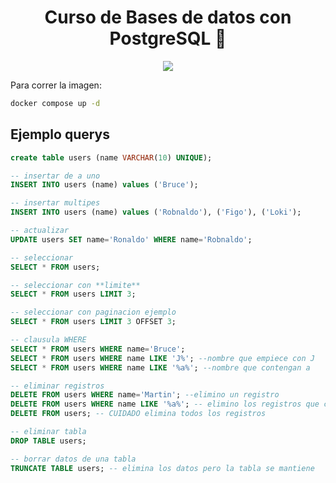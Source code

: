 <h1 align="center"><strong>Curso de Bases de datos con PostgreSQL 🐘</strong></h1>

<p align="center">
  <img src="https://encrypted-tbn0.gstatic.com/images?q=tbn:ANd9GcTpfaTsKJk0YBH5qQr5bidb8wERTNwOr-jW_3JsEvCjktSav3eyBJGaNzzIKrdBE3DSeC4&usqp=CAU" />
</p>

Para correr la imagen:

```bash
docker compose up -d
```

## Ejemplo querys

```sql
create table users (name VARCHAR(10) UNIQUE);

-- insertar de a uno
INSERT INTO users (name) values ('Bruce');

-- insertar multipes
INSERT INTO users (name) values ('Robnaldo'), ('Figo'), ('Loki');

-- actualizar
UPDATE users SET name='Ronaldo' WHERE name='Robnaldo';

-- seleccionar
SELECT * FROM users;

-- seleccionar con **limite**
SELECT * FROM users LIMIT 3;

-- seleccionar con paginacion ejemplo
SELECT * FROM users LIMIT 3 OFFSET 3;

-- clausula WHERE
SELECT * FROM users WHERE name='Bruce';
SELECT * FROM users WHERE name LIKE 'J%'; --nombre que empiece con J
SELECT * FROM users WHERE name LIKE '%a%'; --nombre que contengan a

-- eliminar registros
DELETE FROM users WHERE name='Martin'; --elimino un registro
DELETE FROM users WHERE name LIKE '%a%'; -- elimino los registros que contengan a
DELETE FROM users; -- CUIDADO elimina todos los registros

-- eliminar tabla
DROP TABLE users;

-- borrar datos de una tabla
TRUNCATE TABLE users; -- elimina los datos pero la tabla se mantiene
```

